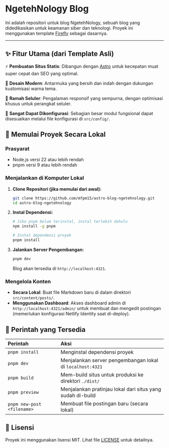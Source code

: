 # NgetehNology Blog

Ini adalah repositori untuk blog NgetehNology, sebuah blog yang didedikasikan untuk keamanan siber dan teknologi. Proyek ini menggunakan template [Firefly](https://github.com/CuteLeaf/Firefly) sebagai dasarnya.

---

## ✨ Fitur Utama (dari Template Asli)

⚡ **Pembuatan Situs Statis**: Dibangun dengan [Astro](https://astro.build/) untuk kecepatan muat super cepat dan SEO yang optimal.

🎨 **Desain Modern**: Antarmuka yang bersih dan indah dengan dukungan kustomisasi warna tema.

📱 **Ramah Seluler**: Pengalaman responsif yang sempurna, dengan optimisasi khusus untuk perangkat seluler.

🔧 **Sangat Dapat Dikonfigurasi**: Sebagian besar modul fungsional dapat disesuaikan melalui file konfigurasi di `src/config/`.

## 🚀 Memulai Proyek Secara Lokal

### Prasyarat

- Node.js versi 22 atau lebih rendah
- pnpm versi 9 atau lebih rendah

### Menjalankan di Komputer Lokal

1.  **Clone Repositori (jika memulai dari awal):**
    ```bash
    git clone https://github.com/mfpm15/astro-blog-ngetehnology.git
    cd astro-blog-ngetehnology
    ```

2.  **Instal Dependensi:**
    ```bash
    # Jika pnpm belum terinstal, instal terlebih dahulu
    npm install -g pnpm
    
    # Instal dependensi proyek
    pnpm install
    ```

3.  **Jalankan Server Pengembangan:**
    ```bash
    pnpm dev
    ```
    Blog akan tersedia di `http://localhost:4321`.

### Mengelola Konten

- **Secara Lokal**: Buat file Markdown baru di dalam direktori `src/content/posts/`.
- **Menggunakan Dashboard**: Akses dashboard admin di `http://localhost:4321/admin/` untuk membuat dan mengedit postingan (memerlukan konfigurasi Netlify Identity saat di-deploy).

## 🧞 Perintah yang Tersedia

| Perintah | Aksi |
|:---------------------------|:---------------------------------------------------|
| `pnpm install` | Menginstal dependensi proyek |
| `pnpm dev` | Menjalankan server pengembangan lokal di `localhost:4321` |
| `pnpm build` | Mem-build situs untuk produksi ke direktori `./dist/` |
| `pnpm preview` | Menjalankan pratinjau lokal dari situs yang sudah di-build |
| `pnpm new-post <filename>` | Membuat file postingan baru (secara lokal) |

## 📄 Lisensi

Proyek ini menggunakan lisensi MIT. Lihat file [LICENSE](../LICENSE) untuk detailnya.